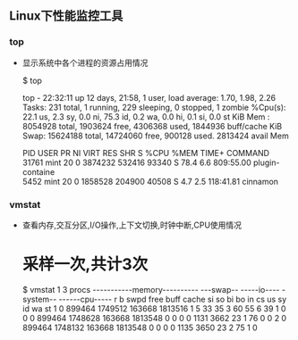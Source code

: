 

## Linux下性能监控工具

### top

* 显示系统中各个进程的资源占用情况


  $ top

  top - 22:32:11 up 12 days, 21:58,  1 user,  load average: 1.70, 1.98, 2.26
  Tasks: 231 total,   1 running, 229 sleeping,   0 stopped,   1 zombie
  %Cpu(s): 22.1 us,  2.3 sy,  0.0 ni, 75.3 id,  0.2 wa,  0.0 hi,  0.1 si,  0.0 st
  KiB Mem :  8054928 total,  1903624 free,  4306368 used,  1844936 buff/cache
  KiB Swap: 15624188 total, 14724060 free,   900128 used.  2813424 avail Mem

   PID USER      PR  NI    VIRT    RES    SHR S  %CPU %MEM     TIME+ COMMAND                                  
  31761 mint      20   0 3874232 532416  93340 S  78.4  6.6 809:55.00 plugin-containe                          
  5452 mint      20   0 1858528 204900  40508 S   4.7  2.5 118:41.81 cinnamon      

### vmstat
* 查看内存,交互分区,I/O操作,上下文切换,时钟中断,CPU使用情况


  # 采样一次,共计3次
  $ vmstat 1 3
  procs -----------memory---------- ---swap-- -----io---- -system-- ------cpu-----
   r  b   swpd   free   buff  cache   si   so    bi    bo   in   cs us sy id wa st
   1  0 899464 1749512 163668 1813516    1    5    33    35    3   60 55  6 39  1  0
   0  0 899464 1748628 163668 1813548    0    0     0     0 1131 3662 23  1 76  0  0
   2  0 899464 1748132 163668 1813548    0    0     0     0 1135 3650 23  2 75  1  0
